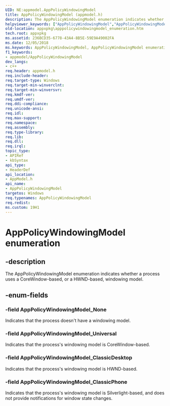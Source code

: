 ```yaml
---
UID: NE:appmodel.AppPolicyWindowingModel
title: AppPolicyWindowingModel (appmodel.h)
description: The AppPolicyWindowingModel enumeration indicates whether a process uses a CoreWindow-based, or a HWND-based, windowing model.helpviewer_keywords: ["AppPolicyWindowingModel","AppPolicyWindowingModel enumeration [App packaging and management]","AppPolicyWindowingModel_ClassicDesktop","AppPolicyWindowingModel_ClassicPhone","AppPolicyWindowingModel_None","AppPolicyWindowingModel_Universal","appmodel/AppPolicyWindowingModel","appmodel/AppPolicyWindowingModel_ClassicDesktop","appmodel/AppPolicyWindowingModel_ClassicPhone","appmodel/AppPolicyWindowingModel_None","appmodel/AppPolicyWindowingModel_Universal","appxpkg.apppolicywindowingmodel_enumeration"]
old-location: appxpkg\apppolicywindowingmodel_enumeration.htm
tech.root: appxpkg
ms.assetid: 236BCD35-6778-43A4-8B5E-59E9A49002FA
ms.date: 12/05/2018
ms.keywords: AppPolicyWindowingModel, AppPolicyWindowingModel enumeration [App packaging and management], AppPolicyWindowingModel_ClassicDesktop, AppPolicyWindowingModel_ClassicPhone, AppPolicyWindowingModel_None, AppPolicyWindowingModel_Universal, appmodel/AppPolicyWindowingModel, appmodel/AppPolicyWindowingModel_ClassicDesktop, appmodel/AppPolicyWindowingModel_ClassicPhone, appmodel/AppPolicyWindowingModel_None, appmodel/AppPolicyWindowingModel_Universal, appxpkg.apppolicywindowingmodel_enumeration
f1_keywords:
- appmodel/AppPolicyWindowingModel
dev_langs:
- c++
req.header: appmodel.h
req.include-header: 
req.target-type: Windows
req.target-min-winverclnt: 
req.target-min-winversvr: 
req.kmdf-ver: 
req.umdf-ver: 
req.ddi-compliance: 
req.unicode-ansi: 
req.idl: 
req.max-support: 
req.namespace: 
req.assembly: 
req.type-library: 
req.lib: 
req.dll: 
req.irql: 
topic_type:
- APIRef
- kbSyntax
api_type:
- HeaderDef
api_location:
- AppModel.h
api_name:
- AppPolicyWindowingModel
targetos: Windows
req.typenames: AppPolicyWindowingModel
req.redist: 
ms.custom: 19H1
---
```


# AppPolicyWindowingModel enumeration


## -description


The AppPolicyWindowingModel enumeration indicates whether a process uses a CoreWindow-based, or a HWND-based, windowing model.


## -enum-fields




### -field AppPolicyWindowingModel_None

Indicates that the process doesn't have a windowing model.


### -field AppPolicyWindowingModel_Universal

Indicates that the process's windowing model is CoreWindow-based.


### -field AppPolicyWindowingModel_ClassicDesktop

Indicates that the process's windowing model is HWND-based.


### -field AppPolicyWindowingModel_ClassicPhone

Indicates that the process's windowing model is Silverlight-based, and does not provide notifications for window state changes.

